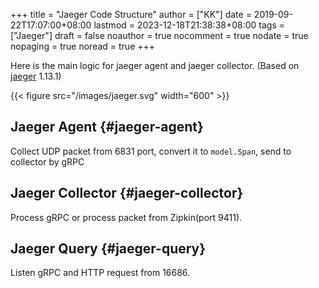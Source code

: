 +++
title = "Jaeger Code Structure"
author = ["KK"]
date = 2019-09-22T17:07:00+08:00
lastmod = 2023-12-18T21:38:38+08:00
tags = ["Jaeger"]
draft = false
noauthor = true
nocomment = true
nodate = true
nopaging = true
noread = true
+++

Here is the main logic for jaeger agent and jaeger collector. (Based on [jaeger](https://github.com/jaegertracing/jaeger) 1.13.1)

{{< figure src="/images/jaeger.svg" width="600" >}}


## Jaeger Agent {#jaeger-agent}

Collect UDP packet from 6831 port, convert it to `model.Span`, send to collector by gRPC


## Jaeger Collector {#jaeger-collector}

Process gRPC or process packet from Zipkin(port 9411).


## Jaeger Query {#jaeger-query}

Listen gRPC and HTTP request from 16686.
